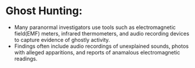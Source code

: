 # Ghost Hunting:
 - Many paranormal investigators use tools such as electromagnetic field(EMF) meters, infrared thermometers, and audio recording devices to capture evidence of ghostly activity.
 - Findings often include audio recordings of unexplained sounds, photos with alleged apparitions, and reports of anamalous electromagnetic readings.
   
